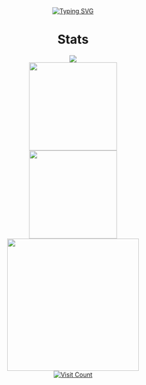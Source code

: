 <div align="center">
    <a href="https://git.io/typing-svg">
      <img src="https://readme-typing-svg.demolab.com?font=Fira+Code&pause=1000&color=F7006E&center=true&vCenter=true&width=435&lines=Ahmad+Nadil;13521024;Bandung+Institute+of+Technology" alt="Typing SVG"/>
    </a>
    <br>
</div>

<div align="center">
    <h1>Stats</h1>
    <a href = "https://github.com/nadilahmad13/">
        <img src="https://github-profile-trophy.vercel.app/?username=nadilahmad13&column=-1&theme=dracula&rank=-C,-B,-?" />
        <br>
        <img src="https://github-readme-stats.vercel.app/api?username=nadilahmad13&hide=issues&count_private=true&show_icons=true&theme=dracula" height=200/>
        <br>
        <img src="https://github-readme-streak-stats.herokuapp.com/?user=nadilahmad13&theme=dracula&hide_border=false" height=200/>
        <br>
        <img src="https://github-readme-stats.vercel.app/api/top-langs/?username=nadilahmad13&layout=compact&theme=dracula&langs_count=10&exclude_repo=K3-T1-IF2220-13521003-13521024,Tucil2_13521015_13521024,Paralel-Matrix-Inverse" width=300/>
        <br>
        <img src="https://komarev.com/ghpvc/?username=nadilahmad13&color=ff69b4" alt="Visit Count"/>
</div>
